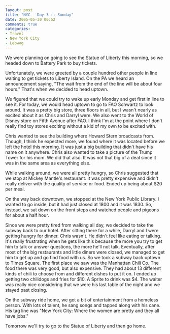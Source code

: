 ```yaml
---
layout: post
title: "NYC - Day 3 :: Sunday"
date: 2005-05-30 00:52
comments: true
categories: 
- Travel
- New York City
- Lebwog
---
```

We were planning on going to see the Statue of Liberty this morning, so we headed down to Battery Park to buy tickets.

<!-- more -->

Unfortunately, we were greeted by a couple hundred other people in line waiting to get tickets to Liberty Island.  On the PA we heard an announcement saying, "The wait from the end of the line will be about four hours."  That's when we decided to head uptown.

We figured that we could try to wake up early Monday and get first in line to see it.  For today, we would head uptown to go to FAO Schwartz to look around.  It was a pretty big store, three floors in all, but I wasn't nearly as excited about it as Chris and Darryl were.  We also went to the World of Disney store on Fifth Avenue after FAO.  I think I'm at the point where I don't really find toy stores exciting without a kid of my own to be excited with.

Chris wanted to see the building where Howard Stern broadcasts from.  Though, I think he expected more, we found where it was located before we left the hotel this morning.  It was just a big building that didn't have his name on it anywhere.  Chris also wanted to take a picture of the Trump Tower for his mom.  We did that also.  It was not that big of a deal since it was in the same area as everything else.

While walking around, we were all pretty hungry, so Chris suggested that we stop at Mickey Mantle's restaurant.  It was pretty expensive and didn't really deliver with the quality of service or food.  Ended up being about $20 per meal.

On the way back downtown, we stopped at the New York Public Library.  I wanted to go inside, but it had just closed at 1800 and it was 1830.  So, instead, we sat down on the front steps and watched people and pigeons for about a half hour.

Since we were pretty tired from walking all day, we decided to take the subway back to our hotel.  After sitting there for a while, Darryl and I were getting hungry for dinner.  Chris wasn't.  He didn't feel like eating or talking.  It's really frustrating when he gets like this because the more you try to get him to talk or answer questions, the more he'll not talk.  Eventually, after most of the big restaurants and little diners were closed, we managed to get him to get up and go find food with us.  So we took a subway back uptown to Times Square.  The first place we saw was the Manhattan Chili Co.  The food there was very good, but also expensive.  They had about 13 different kinds of chili to choose from and different dishes to put it on.  I ended up getting two chilidogs and fries for $10.  A Sprite to drink was $4.  The waiter was really nice considering that we were his last table of the night and we stayed past closing.

On the subway ride home, we got a bit of entertainment from a homeless person.  With lots of talent, he sang songs and tapped along with his cane.  His tag line was "New York City: Where the women are pretty and they all have jobs."

Tomorrow we'll try to go to the Statue of Liberty and then go home.

